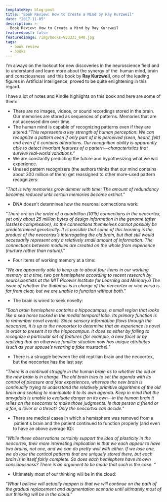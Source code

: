 ```yaml
---
templateKey: blog-post
title: "Book Review: How to Create a Mind by Ray Kurzweil"
date: "2017-11-05"
description: >-
  Book Review: How to Create a Mind by Ray Kurzweil
featuredpost: false
featuredimage: /img/books-933333_640.jpg
tags:
  - book review
  - books
---
```


I'm always on the lookout for new discoveries in the neuroscience field and to understand and learn more about the synergy of the  human mind, brain and consciousness  and this book by **Ray Kurzweil**, one of the leading figures in Artificial Intelligence, proved to be quite enlightening in this regard.

I have a lot of notes and Kindle highlights on this book and here are some of them:

- There are no images, videos, or sound recordings stored in the brain. Our memories are stored as sequences of patterns. Memories that are not accessed dim over time.
- The human mind is capable of recognizing patterns even if they are altered:_"This represents a key strength of human perception: We can recognize a pattern even if only part of it is perceived (seen, heard, felt) and even if it contains alterations. Our recognition ability is apparently able to detect invariant features of a pattern—characteristics that survive real-world variations."_
- We are constantly predicting the future and hypothesizing what we will experience.
- Unused pattern recognizers (the authors thinks that our mind contains about 300 million of them) get reassigned to other more-used pattern recognizers:

_"That is why memories grow dimmer with time: The amount of redundancy becomes reduced until certain memories become extinct."_

- DNA doesn't determines how the neuronal connections work:

_"There are on the order of a quadrillion (1015) connections in the neocortex, yet only about 25 million bytes of design information in the genome (after lossless compression), so the connections themselves cannot possibly be predetermined genetically. It is possible that some of this learning is the product of the neocortex’s interrogating the old brain, but that still would necessarily represent only a relatively small amount of information. The connections between modules are created on the whole from experience (nurture rather than nature)."_

- Four items of working memory at a time:

_"We are apparently able to keep up to about four items in our working memory at a time, two per hemisphere according to recent research by neuroscientists at the MIT Picower Institute for Learning and Memory.6 The issue of whether the thalamus is in charge of the neocortex or vice versa is far from clear, but we are unable to function without both."_

- The brain is wired to seek novelty:

_"Each brain hemisphere contains a hippocampus, a small region that looks like a sea horse tucked in the medial temporal lobe. Its primary function is to remember novel events. Since sensory information flows through the neocortex, it is up to the neocortex to determine that an experience is novel in order to present it to the hippocampus. It does so either by failing to recognize a particular set of features (for example, a new face) or by realizing that an otherwise familiar situation now has unique attributes (such as your spouse’s wearing a fake mustache)."_

- There is a struggle between the old reptilian brain and the neocortex, but the neocortex has the last say:

_"There is a continual struggle in the human brain as to whether the old or the new brain is in charge. The old brain tries to set the agenda with its control of pleasure and fear experiences, whereas the new brain is continually trying to understand the relatively primitive algorithms of the old brain and seeking to manipulate it to its own agenda. Keep in mind that the amygdala is unable to evaluate danger on its own—in the human brain it relies on the neocortex to make those judgments. Is that person a friend or a foe, a lover or a threat? Only the neocortex can decide."_

- There are medical cases in which a hemisphere was removed from a  patient's brain and the patient continued to function properly (and even to have an above average IQ):

_"While these observations certainly support the idea of plasticity in the neocortex, their more interesting implication is that we each appear to have two brains, not one, and we can do pretty well with either. If we lose one, we do lose the cortical patterns that are uniquely stored there, but each brain is in itself fairly complete. So does each hemisphere have its own consciousness? There is an argument to be made that such is the case. "_

- Ultimately most of our thinking will be in the cloud:

_"What I believe will actually happen is that we will continue on the path of the gradual replacement and augmentation scenario until ultimately most of our thinking will be in the cloud."_
